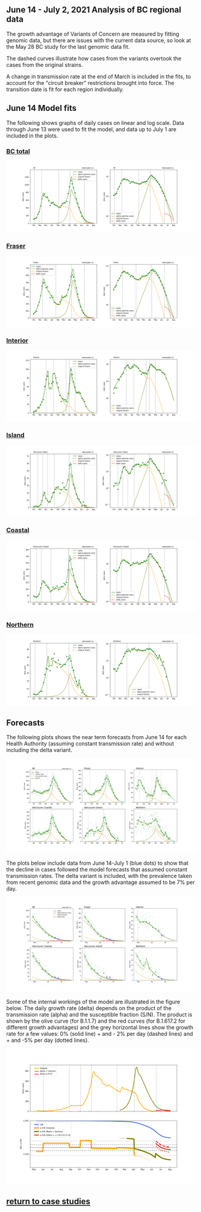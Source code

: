 ## June 14 - July 2, 2021 Analysis of BC regional data

The growth advantage of Variants of Concern are measured by fitting genomic data, but there are
issues with the current data source, so look at the May 28 BC study for the last genomic data fit.

The dashed curves illustrate how cases from the variants overtook the cases from the original strains.

A change in transmission rate at the end of March is included in the fits, to account for the
"circuit breaker" restrictions brought into force.
The transition date is fit for each region individually.

## June 14 Model fits 

The following shows graphs of daily cases on linear and log scale. Data through June 13 were used
to fit the model, and data up to July 1 are included in the plots.

### [BC total](img/bc_2_9_0702.pdf)

![bc](img/bc_2_9_0702.png)

### [Fraser](img/fraser_2_9_0702.pdf)

![fraser](img/fraser_2_9_0702.png)

### [Interior](img/interior_2_9_0702.pdf)

![interior](img/interior_2_9_0702.png)

### [Island](img/island_2_9_0702.pdf)

![island](img/island_2_9_0702.png)

### [Coastal](img/coastal_2_9_0702.pdf)

![coastal](img/coastal_2_9_0702.png)

### [Northern](img/northern_2_9_0702.pdf)

![northern](img/northern_2_9_0702.png)

## Forecasts

The following plots shows the near term forecasts from June 14 for each Health Authority (assuming constant transmission rate)
and without including the delta variant.

![forecasts](img/BC_2_9_0614_HA.png)

The plots below include data from June 14-July 1 (blue dots) to show that the decline in cases
followed the model forecasts that assumed constant transmission rates.
The delta variant is included, with the prevalence taken from recent genomic data and the growth advantage assumed to be 7% per day.

![forecasts2](img/BC_2_9_0702_HA.png)

Some of the internal workings of the model are illustrated in the figure below.
The daily growth rate (delta) depends on the product of the transmission rate (alpha) and the susceptible fraction (S/N). 
The product is shown by the olive curve (for B.1.1.7) and the red curves (for B.1.617.2 for different growth advantages)
and the grey horizontal lines show the growth rate for a few
values: 0% (solid line) + and - 2% per day (dashed lines)
and + and -5% per day (dotted lines).

![bc_suscept](img/bc_suscept_0610_proj.png)


## [return to case studies](../index.md)


